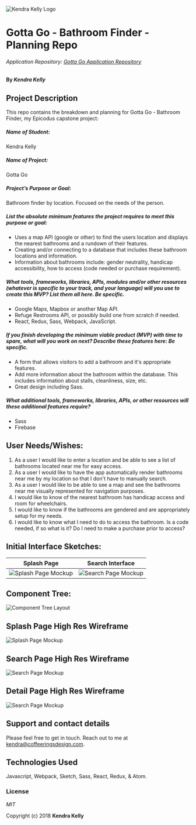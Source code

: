 ![Kendra Kelly Logo](/kkgithub.png)

# Gotta Go - Bathroom Finder - Planning Repo
###### Application Repository: [Gotta Go Application Repository](https://github.com/coffeeringsdesign/gotta-go-bathroom-locator)


#### By _**Kendra Kelly**_

## Project Description
This repo contains the breakdown and planning for Gotta Go - Bathroom Finder, my Epicodus capstone project:

##### Name of Student:
Kendra Kelly

##### Name of Project:
Gotta Go

##### Project’s Purpose or Goal:
Bathroom finder by location. Focused on the needs of the person.

##### List the absolute minimum features the project requires to meet this purpose or goal:
* Uses a map API (google or other) to find the users location and displays the nearest bathrooms and a rundown of their features.
* Creating and/or connecting to a database that includes these bathroom locations and information.
* Information about bathrooms include: gender neutrality, handicap accessibility, how to access (code needed or purchase requirement).

##### What tools, frameworks, libraries, APIs, modules and/or other resources (whatever is specific to your track, and your language) will you use to create this MVP? List them all here. Be specific.
* Google Maps, Mapbox or another Map API.
* Refuge Restrooms API, or possibly build one from scratch if needed.
* React, Redux, Sass, Webpack, JavaScript.

##### If you finish developing the minimum viable product (MVP) with time to spare, what will you work on next? Describe these features here: Be specific.
* A form that allows visitors to add a bathroom and it's appropriate features.
* Add more information about the bathroom within the database. This includes information about stalls, cleanliness, size, etc.
* Great design including Sass.

##### What additional tools, frameworks, libraries, APIs, or other resources will these additional features require?
* Sass
* Firebase

## User Needs/Wishes:
1.  As a user I would like to enter a location and be able to see a list of bathrooms located near me for easy access.
2.  As a user I would like to have the app automatically render bathrooms near me by my location so that I don't have to manually search.
3.  As a user I would like to be able to see a map and see the bathrooms near me visually represented for navigation purposes.
4.  I would like to know of the nearest bathroom has handicap access and room for wheelchairs.
5.  I would like to know if the bathrooms are gendered and are appropriately setup for my needs.
6. I would like to know what I need to do to access the bathroom. Is a code needed, if so what is it? Do I need to make a purchase prior to access?

## Initial Interface Sketches:
| Splash Page | Search Interface |
| --------- | --------------|
| ![Splash Page Mockup](/mockup-splash-interface.jpeg) | ![Search Page Mockup](/mockup-search-interface.jpeg) |

## Component Tree:
![Component Tree Layout](/GottaGoComponentTree.png)

## Splash Page High Res Wireframe
![Splash Page Mockup](/sketch-files/mockup-splash-page.png)

## Search Page High Res Wireframe
![Search Page Mockup](/sketch-files/mockup-search-page.png)

## Detail Page High Res Wireframe
![Search Page Mockup](/sketch-files/mockup-search-detail-page.png)

## Support and contact details

Please feel free to get in touch. Reach out to me at kendra@coffeeringsdesign.com.

## Technologies Used

Javascript, Webpack, Sketch, Sass, React, Redux, & Atom.

### License

*MIT*

Copyright (c) 2018 **Kendra Kelly**
